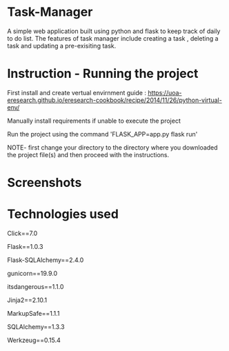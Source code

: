 # Task-Manager

A simple web application built using python and flask to keep track of daily to do list.
The features of task manager include creating a task , deleting a task and updating a pre-exisiting task.


# Instruction - Running the project 

First install and create vertual envirnment 
guide : https://uoa-eresearch.github.io/eresearch-cookbook/recipe/2014/11/26/python-virtual-env/

Manually install requirements if unable to execute the project 

Run the project using the command 'FLASK_APP=app.py flask run'

NOTE- first change your directory to the directory where you downloaded the project file(s) and then proceed with the instructions.


# Screenshots



# Technologies used

Click==7.0

Flask==1.0.3

Flask-SQLAlchemy==2.4.0

gunicorn==19.9.0

itsdangerous==1.1.0

Jinja2==2.10.1

MarkupSafe==1.1.1

SQLAlchemy==1.3.3

Werkzeug==0.15.4
